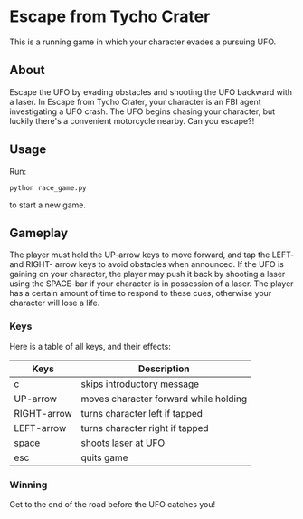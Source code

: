 # Escape from Tycho Crater

This is a running game in which your character evades a pursuing UFO.

## About

Escape the UFO by evading obstacles and shooting the UFO backward with a laser. In Escape from Tycho Crater, your character is an FBI agent investigating a UFO crash. The UFO begins chasing your character, but luckily there's a convenient motorcycle nearby. Can you escape?!

## Usage

Run:

```
python race_game.py
```

to start a new game.

## Gameplay

The player must hold the UP-arrow keys to move forward, and tap the LEFT- and RIGHT- arrow keys to avoid obstacles when announced. If the UFO is gaining on your character, the player may push it back by shooting a laser using the SPACE-bar if your character is in possession of a laser. The player has a certain amount of time to respond to these cues, otherwise your character will lose a life.

### Keys

Here is a table of all keys, and their effects:

Keys | Description |
--- | --- |
c | skips introductory message
UP-arrow | moves character forward while holding
RIGHT-arrow | turns character left if tapped
LEFT-arrow | turns character right if tapped
space | shoots laser at UFO
esc | quits game

### Winning

Get to the end of the road before the UFO catches you!
